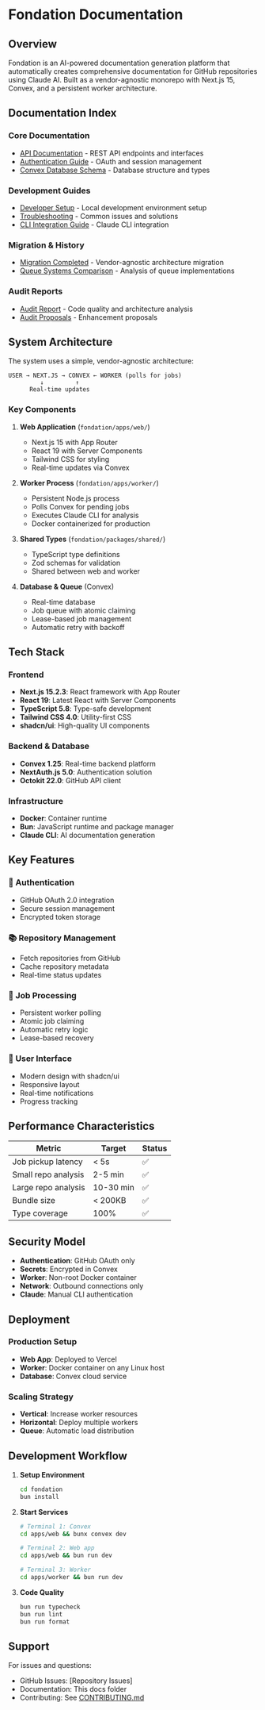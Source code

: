 # Fondation Documentation

## Overview

Fondation is an AI-powered documentation generation platform that automatically creates comprehensive documentation for GitHub repositories using Claude AI. Built as a vendor-agnostic monorepo with Next.js 15, Convex, and a persistent worker architecture.

## Documentation Index

### Core Documentation
- [API Documentation](./API.md) - REST API endpoints and interfaces
- [Authentication Guide](./AUTHENTICATION.md) - OAuth and session management
- [Convex Database Schema](./CONVEX-SCHEMA.md) - Database structure and types

### Development Guides
- [Developer Setup](./SETUP.md) - Local development environment setup
- [Troubleshooting](./TROUBLESHOOTING.md) - Common issues and solutions
- [CLI Integration Guide](./cli-integration-guide.md) - Claude CLI integration

### Migration & History
- [Migration Completed](./MIGRATION_COMPLETED.md) - Vendor-agnostic architecture migration
- [Queue Systems Comparison](./QUEUE_SYSTEMS_COMPARISON.md) - Analysis of queue implementations

### Audit Reports
- [Audit Report](./audit-report/) - Code quality and architecture analysis
- [Audit Proposals](./audit-report-proposal-b/) - Enhancement proposals

## System Architecture

The system uses a simple, vendor-agnostic architecture:

```
USER → NEXT.JS → CONVEX ← WORKER (polls for jobs)
         ↓         ↑
      Real-time updates
```

### Key Components

1. **Web Application** (`fondation/apps/web/`)
   - Next.js 15 with App Router
   - React 19 with Server Components
   - Tailwind CSS for styling
   - Real-time updates via Convex

2. **Worker Process** (`fondation/apps/worker/`)
   - Persistent Node.js process
   - Polls Convex for pending jobs
   - Executes Claude CLI for analysis
   - Docker containerized for production

3. **Shared Types** (`fondation/packages/shared/`)
   - TypeScript type definitions
   - Zod schemas for validation
   - Shared between web and worker

4. **Database & Queue** (Convex)
   - Real-time database
   - Job queue with atomic claiming
   - Lease-based job management
   - Automatic retry with backoff

## Tech Stack

### Frontend
- **Next.js 15.2.3**: React framework with App Router
- **React 19**: Latest React with Server Components
- **TypeScript 5.8**: Type-safe development
- **Tailwind CSS 4.0**: Utility-first CSS
- **shadcn/ui**: High-quality UI components

### Backend & Database
- **Convex 1.25**: Real-time backend platform
- **NextAuth.js 5.0**: Authentication solution
- **Octokit 22.0**: GitHub API client

### Infrastructure
- **Docker**: Container runtime
- **Bun**: JavaScript runtime and package manager
- **Claude CLI**: AI documentation generation

## Key Features

### 🔐 Authentication
- GitHub OAuth 2.0 integration
- Secure session management
- Encrypted token storage

### 📚 Repository Management
- Fetch repositories from GitHub
- Cache repository metadata
- Real-time status updates

### 💼 Job Processing
- Persistent worker polling
- Atomic job claiming
- Automatic retry logic
- Lease-based recovery

### 🎨 User Interface
- Modern design with shadcn/ui
- Responsive layout
- Real-time notifications
- Progress tracking

## Performance Characteristics

| Metric | Target | Status |
|--------|--------|--------|
| Job pickup latency | < 5s | ✅ |
| Small repo analysis | 2-5 min | ✅ |
| Large repo analysis | 10-30 min | ✅ |
| Bundle size | < 200KB | ✅ |
| Type coverage | 100% | ✅ |

## Security Model

- **Authentication**: GitHub OAuth only
- **Secrets**: Encrypted in Convex
- **Worker**: Non-root Docker container
- **Network**: Outbound connections only
- **Claude**: Manual CLI authentication

## Deployment

### Production Setup
- **Web App**: Deployed to Vercel
- **Worker**: Docker container on any Linux host
- **Database**: Convex cloud service

### Scaling Strategy
- **Vertical**: Increase worker resources
- **Horizontal**: Deploy multiple workers
- **Queue**: Automatic load distribution

## Development Workflow

1. **Setup Environment**
   ```bash
   cd fondation
   bun install
   ```

2. **Start Services**
   ```bash
   # Terminal 1: Convex
   cd apps/web && bunx convex dev
   
   # Terminal 2: Web app
   cd apps/web && bun run dev
   
   # Terminal 3: Worker
   cd apps/worker && bun run dev
   ```

3. **Code Quality**
   ```bash
   bun run typecheck
   bun run lint
   bun run format
   ```

## Support

For issues and questions:
- GitHub Issues: [Repository Issues]
- Documentation: This docs folder
- Contributing: See [CONTRIBUTING.md](../fondation/CONTRIBUTING.md)